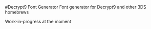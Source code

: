#Decrypt9 Font Generator
Font generator for Decrypt9 and other 3DS homebrews

Work-in-progress at the moment